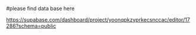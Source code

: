 #please find data base here

https://supabase.com/dashboard/project/yoonqpkzyprkecsnccac/editor/17286?schema=public
